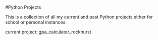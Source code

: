 #Python Projects

This is a collection of all my current and past Python projects either for school or personal instances.

current project: gpa_calculator_rockhurst
